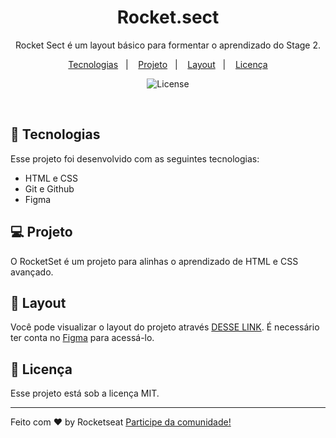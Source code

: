 <h1 align="center"> Rocket.sect </h1>

<p align="center">
Rocket Sect é um layout básico para formentar o aprendizado do Stage 2. <br/>
</p>

<p align="center">
  <a href="#-tecnologias">Tecnologias</a>&nbsp;&nbsp;&nbsp;|&nbsp;&nbsp;&nbsp;
  <a href="#-projeto">Projeto</a>&nbsp;&nbsp;&nbsp;|&nbsp;&nbsp;&nbsp;
  <a href="#-layout">Layout</a>&nbsp;&nbsp;&nbsp;|&nbsp;&nbsp;&nbsp;
  <a href="#memo-licença">Licença</a>
</p>

<p align="center">
  <img alt="License" src="https://img.shields.io/static/v1?label=license&message=MIT&color=49AA26&labelColor=000000">
</p>

<br>

## 🚀 Tecnologias

Esse projeto foi desenvolvido com as seguintes tecnologias:

- HTML e CSS
- Git e Github
- Figma

## 💻 Projeto

O RocketSet é um projeto para alinhas o aprendizado de HTML e CSS avançado.

## 🔖 Layout

Você pode visualizar o layout do projeto através [DESSE LINK](<https://www.figma.com/file/thoesH74SNSNpgQzU2rwj4/Explorer-(Copy)?node-id=16%3A106&t=EfwbydDVs6pL8q1g-0>). É necessário ter conta no [Figma](https://figma.com) para acessá-lo.

## :memo: Licença

Esse projeto está sob a licença MIT.

---

Feito com ♥ by Rocketseat [Participe da comunidade!](https://discord.gg/rocketseat)
